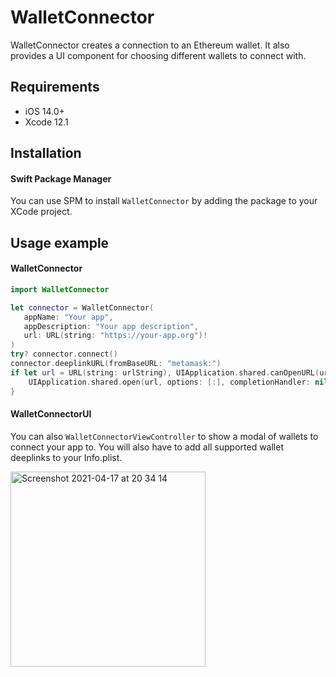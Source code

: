 # WalletConnector

WalletConnector creates a connection to an Ethereum wallet. It also provides a UI component for choosing different wallets to connect with.

## Requirements

- iOS 14.0+
- Xcode 12.1

## Installation

#### Swift Package Manager
You can use SPM to install `WalletConnector` by adding the package to your XCode project.

## Usage example

#### WalletConnector

```swift
import WalletConnector

let connector = WalletConnector(
   appName: "Your app",
   appDescription: "Your app description",
   url: URL(string: "https://your-app.org")!
)
try? connector.connect()
connector.deeplinkURL(fromBaseURL: "metamask:")
if let url = URL(string: urlString), UIApplication.shared.canOpenURL(url) {
    UIApplication.shared.open(url, options: [:], completionHandler: nil)
}
```

#### WalletConnectorUI

You can also `WalletConnectorViewController` to show a modal of wallets to connect your app to. You will also have to add all supported wallet deeplinks to your Info.plist.

<img width="312" alt="Screenshot 2021-04-17 at 20 34 14" src="https://user-images.githubusercontent.com/48912582/115115000-4843c100-9fbc-11eb-927e-46d8a2edfeff.png">

